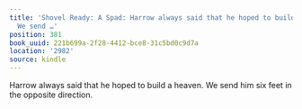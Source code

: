 ```yaml
---
title: 'Shovel Ready: A Spad: Harrow always said that he hoped to build a heaven.
  We send …'
position: 381
book_uuid: 221b699a-2f28-4412-bce8-31c5bd0c9d7a
location: '2982'
source: kindle
---
```


Harrow always said that he hoped to build a heaven. We send him six feet in the opposite direction.
